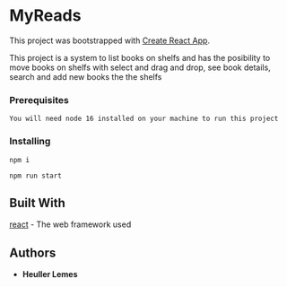 # MyReads

This project was bootstrapped with [Create React App](https://github.com/facebook/create-react-app).

This project is a system to list books on shelfs and has the posibility to move books on shelfs with select and drag and drop, see book details, search and add new books the the shelfs

### Prerequisites

```
You will need node 16 installed on your machine to run this project
```

### Installing

```
npm i
```

```
npm run start
```

## Built With

[react](https://reactjs.org/) - The web framework used

## Authors

* **Heuller Lemes** 